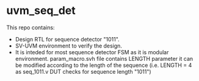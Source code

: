 # uvm_seq_det
This repo contains:
- Design RTL for sequence detector "1011".
- SV-UVM environment to verify the design.
- It is inteded for most sequence detector FSM as it is modular environment.
param_macro.svh file contains LENGTH parameter it can be modified according to the length of the sequence (i.e. LENGTH = 4 as seq_1011.v DUT checks for sequence length "1011")
